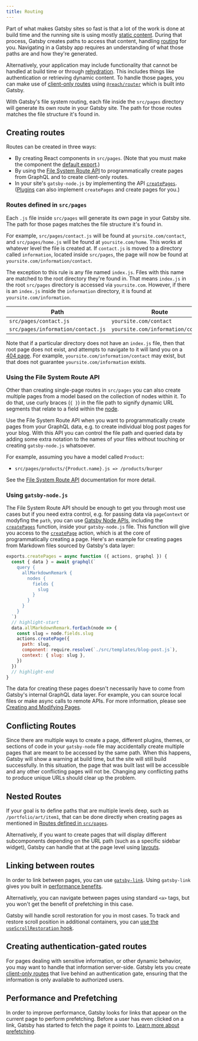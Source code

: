 ```yaml
---
title: Routing
---
```


Part of what makes Gatsby sites so fast is that a lot of the work is done at build time and the running site is using mostly [static content](/docs/adding-app-and-website-functionality/#static-pages). During that process, Gatsby creates paths to access that content, handling [routing](/docs/glossary#routing) for you. Navigating in a Gatsby app requires an understanding of what those paths are and how they're generated.

Alternatively, your application may include functionality that cannot be handled at build time or through [rehydration](/docs/adding-app-and-website-functionality/#how-hydration-makes-apps-possible). This includes things like authentication or retrieving dynamic content. To handle those pages, you can make use of [client-only routes](/docs/client-only-routes-and-user-authentication) using [`@reach/router`](/docs/reach-router-and-gatsby/) which is built into Gatsby.

With Gatsby's file system routing, each file inside the `src/pages` directory will generate its own route in your Gatsby site. The path for those routes matches the file structure it's found in.

## Creating routes

Routes can be created in three ways:

- By creating React components in `src/pages`. (Note that you must make the component the [default export](https://developer.mozilla.org/en-US/docs/web/javascript/reference/statements/export).)
- By using the [File System Route API](/docs/file-system-route-api/) to programmatically create pages from GraphQL and to create client-only routes.
- In your site's `gatsby-node.js` by implementing the API [`createPages`](/docs/node-apis/#createPages). ([Plugins](/docs/plugins/) can also implement `createPages` and create pages for you.)

### Routes defined in `src/pages`

Each `.js` file inside `src/pages` will generate its own page in your Gatsby site. The path for those pages matches the file structure it's found in.

For example, `src/pages/contact.js` will be found at `yoursite.com/contact`, and `src/pages/home.js` will be found at `yoursite.com/home`. This works at whatever level the file is created at. If `contact.js` is moved to a directory called `information`, located inside `src/pages`, the page will now be found at `yoursite.com/information/contact`.

The exception to this rule is any file named `index.js`. Files with this name are matched to the root directory they're found in. That means `index.js` in the root `src/pages` directory is accessed via `yoursite.com`. However, if there is an `index.js` inside the `information` directory, it is found at `yoursite.com/information`.

| Path                               | Route                              |
| ---------------------------------- | ---------------------------------- |
| `src/pages/contact.js`             | `yoursite.com/contact`             |
| `src/pages/information/contact.js` | `yoursite.com/information/contact` |

Note that if a particular directory does not have an `index.js` file, then that root page does not exist, and attempts to navigate to it will land you on a [404 page](/docs/add-404-page/). For example, `yoursite.com/information/contact` may exist, but that does not guarantee `yoursite.com/information` exists.

### Using the File System Route API

Other than creating single-page routes in `src/pages` you can also create multiple pages from a model based on the collection of nodes within it. To do that, use curly braces (`{ }`) in the file path to signify dynamic URL segments that relate to a field within the [node](/docs/glossary#node).

Use the File System Route API when you want to programmatically create pages from your GraphQL data, e.g. to create individual blog post pages for your blog. With this API you can control the file path and queried data by adding some extra notation to the names of your files without touching or creating `gatsby-node.js` whatsoever.

For example, assuming you have a model called `Product`:

- `src/pages/products/{Product.name}.js => /products/burger`

See the [File System Route API](/docs/file-system-route-api/) documentation for more detail.

### Using `gatsby-node.js`

The File System Route API should be enough to get you through most use cases but if you need extra control, e.g. for passing data via `pageContext` or modyfing the `path`, you can use [Gatsby Node APIs](/docs/node-apis/), including the [`createPages`](/docs/node-apis/#createPages) function, inside your `gatsby-node.js` file. This function will give you access to the [`createPage`](/docs/actions/#createPage) action, which is at the core of programmatically creating a page. Here's an example for creating pages from Markdown files sourced by Gatsby's data layer:

```js:title=gatsby-node.js
exports.createPages = async function ({ actions, graphql }) {
  const { data } = await graphql(`
    query {
      allMarkdownRemark {
        nodes {
          fields {
            slug
          }
        }
      }
    }
  `)
  // highlight-start
  data.allMarkdownRemark.forEach(node => {
    const slug = node.fields.slug
    actions.createPage({
      path: slug,
      component: require.resolve(`./src/templates/blog-post.js`),
      context: { slug: slug },
    })
  })
  // highlight-end
}
```

The data for creating these pages doesn't necessarily have to come from Gatsby's internal GraphQL data layer. For example, you can source local files or make async calls to remote APIs. For more information, please see [Creating and Modifying Pages](/docs/creating-and-modifying-pages/).

## Conflicting Routes

Since there are multiple ways to create a page, different plugins, themes, or sections of code in your `gatsby-node` file may accidentally create multiple pages that are meant to be accessed by the same path. When this happens, Gatsby will show a warning at build time, but the site will still build successfully. In this situation, the page that was built last will be accessible and any other conflicting pages will not be. Changing any conflicting paths to produce unique URLs should clear up the problem.

## Nested Routes

If your goal is to define paths that are multiple levels deep, such as `/portfolio/art/item1`, that can be done directly when creating pages as mentioned in [Routes defined in `src/pages`](#pages-defined-in-srcpages).

Alternatively, if you want to create pages that will display different subcomponents depending on the URL path (such as a specific sidebar widget), Gatsby can handle that at the page level using [layouts](/docs/layout-components/).

## Linking between routes

In order to link between pages, you can use [`gatsby-link`](/docs/gatsby-link/). Using `gatsby-link` gives you built in [performance benefits](#performance-and-prefetching).

Alternatively, you can navigate between pages using standard `<a>` tags, but you won't get the benefit of prefetching in this case.

Gatsby will handle scroll restoration for you in most cases. To track and restore scroll position in additional containers, you can [use the `useScrollRestoration` hook](/docs/scroll-restoration/).

## Creating authentication-gated routes

For pages dealing with sensitive information, or other dynamic behavior, you may want to handle that information server-side. Gatsby lets you create [client-only routes](/docs/client-only-routes-and-user-authentication) that live behind an authentication gate, ensuring that the information is only available to authorized users.

## Performance and Prefetching

In order to improve performance, Gatsby looks for links that appear on the current page to perform prefetching. Before a user has even clicked on a link, Gatsby has started to fetch the page it points to. [Learn more about prefetching](/docs/how-code-splitting-works/#prefetching-chunks).

<GuideList slug={props.slug} />
